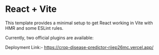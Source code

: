 # React + Vite

This template provides a minimal setup to get React working in Vite with HMR and some ESLint rules.

Currently, two official plugins are available:

Deployment Link:- https://crop-disease-predictor-riiep26mc.vercel.app/
